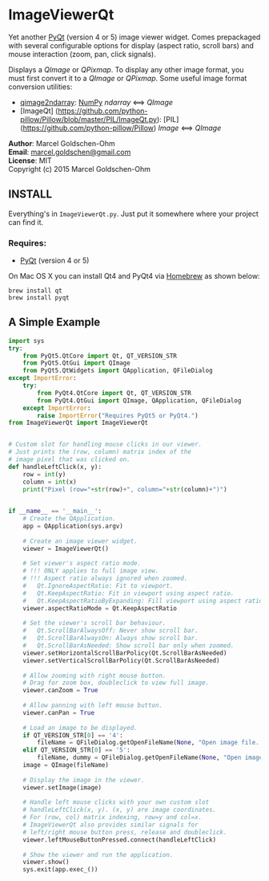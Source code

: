 # ImageViewerQt

Yet another [PyQt](https://www.riverbankcomputing.com/software/pyqt/intro) (version 4 or 5) image viewer widget. Comes prepackaged with several configurable options for display (aspect ratio, scroll bars) and mouse interaction (zoom, pan, click signals).

Displays a *QImage* or *QPixmap*. To display any other image format, you must first convert it to a *QImage* or *QPixmap*. Some useful image format conversion utilities:

* [qimage2ndarray](https://github.com/hmeine/qimage2ndarray): [NumPy](http://www.numpy.org) *ndarray* <==> *QImage*
* [ImageQt] (https://github.com/python-pillow/Pillow/blob/master/PIL/ImageQt.py): [PIL] (https://github.com/python-pillow/Pillow) *Image* <==> *QImage*

**Author**: Marcel Goldschen-Ohm  
**Email**:  <marcel.goldschen@gmail.com>  
**License**: MIT  
Copyright (c) 2015 Marcel Goldschen-Ohm  

## INSTALL

Everything's in `ImageViewerQt.py`. Just put it somewhere where your project can find it.

### Requires:

* [PyQt](https://www.riverbankcomputing.com/software/pyqt/intro) (version 4 or 5)

On Mac OS X you can install Qt4 and PyQt4 via [Homebrew](http://brew.sh) as shown below:

    brew install qt
    brew install pyqt

## A Simple Example

```python
import sys
try:
    from PyQt5.QtCore import Qt, QT_VERSION_STR
    from PyQt5.QtGui import QImage
    from PyQt5.QtWidgets import QApplication, QFileDialog
except ImportError:
    try:
        from PyQt4.QtCore import Qt, QT_VERSION_STR
        from PyQt4.QtGui import QImage, QApplication, QFileDialog
    except ImportError:
        raise ImportError("Requires PyQt5 or PyQt4.")
from ImageViewerQt import ImageViewerQt


# Custom slot for handling mouse clicks in our viewer.
# Just prints the (row, column) matrix index of the 
# image pixel that was clicked on.
def handleLeftClick(x, y):
    row = int(y)
    column = int(x)
    print("Pixel (row="+str(row)+", column="+str(column)+")")
    

if __name__ == '__main__':
    # Create the QApplication.
    app = QApplication(sys.argv)
        
    # Create an image viewer widget.
    viewer = ImageViewerQt()
        
    # Set viewer's aspect ratio mode.
    # !!! ONLY applies to full image view.
    # !!! Aspect ratio always ignored when zoomed.
    #   Qt.IgnoreAspectRatio: Fit to viewport.
    #   Qt.KeepAspectRatio: Fit in viewport using aspect ratio.
    #   Qt.KeepAspectRatioByExpanding: Fill viewport using aspect ratio.
    viewer.aspectRatioMode = Qt.KeepAspectRatio
    
    # Set the viewer's scroll bar behaviour.
    #   Qt.ScrollBarAlwaysOff: Never show scroll bar.
    #   Qt.ScrollBarAlwaysOn: Always show scroll bar.
    #   Qt.ScrollBarAsNeeded: Show scroll bar only when zoomed.
    viewer.setHorizontalScrollBarPolicy(Qt.ScrollBarAsNeeded)
    viewer.setVerticalScrollBarPolicy(Qt.ScrollBarAsNeeded)
    
    # Allow zooming with right mouse button.
    # Drag for zoom box, doubleclick to view full image.
    viewer.canZoom = True
    
    # Allow panning with left mouse button.
    viewer.canPan = True
        
    # Load an image to be displayed.
    if QT_VERSION_STR[0] == '4':
        fileName = QFileDialog.getOpenFileName(None, "Open image file...")
    elif QT_VERSION_STR[0] == '5':
        fileName, dummy = QFileDialog.getOpenFileName(None, "Open image file...")
    image = QImage(fileName)
    
    # Display the image in the viewer.
    viewer.setImage(image)
    
    # Handle left mouse clicks with your own custom slot
    # handleLeftClick(x, y). (x, y) are image coordinates.
    # For (row, col) matrix indexing, row=y and col=x.
    # ImageViewerQt also provides similar signals for
    # left/right mouse button press, release and doubleclick.
    viewer.leftMouseButtonPressed.connect(handleLeftClick)
        
    # Show the viewer and run the application.
    viewer.show()
    sys.exit(app.exec_())
```
